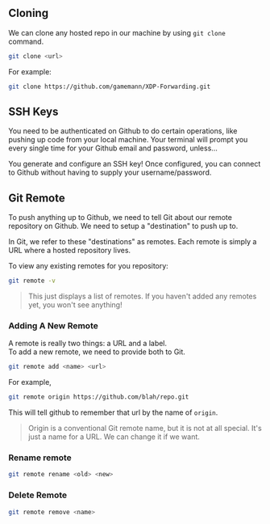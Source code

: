 ## Cloning

We can clone any hosted repo in our machine by using `git clone` command.

```bash
git clone <url>
```

For example:

```bash
git clone https://github.com/gamemann/XDP-Forwarding.git
```


## SSH Keys

You need to be authenticated on Github to do certain operations, like pushing up code from your local machine.  Your terminal will prompt you every single time for your Github email and password, unless...

You generate and configure an SSH key! Once configured, you can connect to Github without having to supply your username/password.

## Git Remote

To push anything up to Github, we need to tell Git about our remote repository on Github.  We need to setup a "destination" to push up to. 

In Git, we refer to these "destinations" as remotes.  Each remote is simply a URL where a hosted repository lives.


To view any existing remotes for you repository:
```bash
git remote -v
```

> This just displays a list of remotes.  If you haven't added any remotes yet, you won't see anything!


### Adding A New Remote

A remote is really two things: a URL and a label.  
To add a new remote, we need to provide both to Git.

```bash
git remote add <name> <url>
```

For example,

```bash
git remote origin https://github.com/blah/repo.git
```

This will tell github to remember that url by the name of `origin`.

> Origin is a conventional Git remote name, but it is not at all special.  It's just a name for a URL. We can change it if we want.

### Rename remote

```bash
git remote rename <old> <new>
```

### Delete Remote

```bash
git remote remove <name>
```
